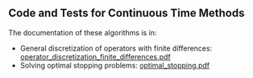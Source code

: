 ## Code and Tests for Continuous Time Methods
The documentation of these algorithms is in:
* General discretization of operators with finite differences: [operator_discretization_finite_differences.pdf](../operator_discretization_finite_differences.pdf)
* Solving optimal stopping problems: [optimal_stopping.pdf](../optimal_stopping.pdf)
